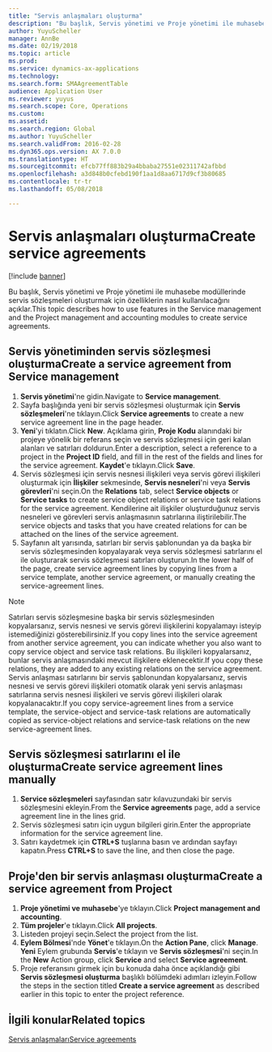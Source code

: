 ```yaml
---
title: "Servis anlaşmaları oluşturma"
description: "Bu başlık, Servis yönetimi ve Proje yönetimi ile muhasebe modüllerinde servis sözleşmeleri oluşturmak için özelliklerin nasıl kullanılacağını açıklar."
author: YuyuScheller
manager: AnnBe
ms.date: 02/19/2018
ms.topic: article
ms.prod: 
ms.service: dynamics-ax-applications
ms.technology: 
ms.search.form: SMAAgreementTable
audience: Application User
ms.reviewer: yuyus
ms.search.scope: Core, Operations
ms.custom: 
ms.assetid: 
ms.search.region: Global
ms.author: YuyuScheller
ms.search.validFrom: 2016-02-28
ms.dyn365.ops.version: AX 7.0.0
ms.translationtype: HT
ms.sourcegitcommit: efcb77ff883b29a4bbaba27551e02311742afbbd
ms.openlocfilehash: a3d848b0cfebd190f1aa1d8aa6717d9cf3b80685
ms.contentlocale: tr-tr
ms.lasthandoff: 05/08/2018

---
```


# <a name="create-service-agreements"></a><span data-ttu-id="b50e8-103">Servis anlaşmaları oluşturma</span><span class="sxs-lookup"><span data-stu-id="b50e8-103">Create service agreements</span></span>

[!include [banner](../includes/banner.md)]

<span data-ttu-id="b50e8-104">Bu başlık, Servis yönetimi ve Proje yönetimi ile muhasebe modüllerinde servis sözleşmeleri oluşturmak için özelliklerin nasıl kullanılacağını açıklar.</span><span class="sxs-lookup"><span data-stu-id="b50e8-104">This topic describes how to use features in the Service management and the Project management and accounting modules to create service agreements.</span></span>

## <a name="create-a-service-agreement-from-service-management"></a><span data-ttu-id="b50e8-105">Servis yönetiminden servis sözleşmesi oluşturma</span><span class="sxs-lookup"><span data-stu-id="b50e8-105">Create a service agreement from Service management</span></span>

1. <span data-ttu-id="b50e8-106">**Servis yönetimi**'ne gidin.</span><span class="sxs-lookup"><span data-stu-id="b50e8-106">Navigate to **Service management**.</span></span>
2. <span data-ttu-id="b50e8-107">Sayfa başlığında yeni bir servis sözleşmesi oluşturmak için **Servis sözleşmeleri**'ne tıklayın.</span><span class="sxs-lookup"><span data-stu-id="b50e8-107">Click **Service agreements** to create a new service agreement line in the page header.</span></span> 
3. <span data-ttu-id="b50e8-108">**Yeni**'yi tıklatın.</span><span class="sxs-lookup"><span data-stu-id="b50e8-108">Click **New**.</span></span> <span data-ttu-id="b50e8-109">Açıklama girin, **Proje Kodu** alanındaki bir projeye yönelik bir referans seçin ve servis sözleşmesi için geri kalan alanları ve satırları doldurun.</span><span class="sxs-lookup"><span data-stu-id="b50e8-109">Enter a description, select a reference to a project in the **Project ID** field, and fill in the rest of the fields and lines for the service agreement.</span></span> <span data-ttu-id="b50e8-110">**Kaydet**'e tıklayın.</span><span class="sxs-lookup"><span data-stu-id="b50e8-110">Click **Save**.</span></span>
4. <span data-ttu-id="b50e8-111">Servis sözleşmesi için servis nesnesi ilişkileri veya servis görevi ilişkileri oluşturmak için **İlişkiler** sekmesinde, **Servis nesneleri**'ni veya **Servis görevleri**'ni seçin.</span><span class="sxs-lookup"><span data-stu-id="b50e8-111">On the **Relations** tab, select **Service objects** or **Service tasks** to create service object relations or service task relations for the service agreement.</span></span> <span data-ttu-id="b50e8-112">Kendilerine ait ilişkiler oluşturduğunuz servis nesneleri ve görevleri servis anlaşmasının satırlarına iliştirilebilir.</span><span class="sxs-lookup"><span data-stu-id="b50e8-112">The service objects and tasks that you have created relations for can be attached on the lines of the service agreement.</span></span>
5. <span data-ttu-id="b50e8-113">Sayfanın alt yarısında, satırları bir servis şablonundan ya da başka bir servis sözleşmesinden kopyalayarak veya servis sözleşmesi satırlarını el ile oluşturarak servis sözleşmesi satırları oluşturun.</span><span class="sxs-lookup"><span data-stu-id="b50e8-113">In the lower half of the page, create service agreement lines by copying lines from a service template, another service agreement, or manually creating the service-agreement lines.</span></span>

> [!NOTE]
> <span data-ttu-id="b50e8-114">Satırları servis sözleşmesine başka bir servis sözleşmesinden kopyalarsanız, servis nesnesi ve servis görevi ilişkilerini kopyalamayı isteyip istemediğinizi gösterebilirsiniz.</span><span class="sxs-lookup"><span data-stu-id="b50e8-114">If you copy lines into the service agreement from another service agreement, you can indicate whether you also want to copy service object and service task relations.</span></span> <span data-ttu-id="b50e8-115">Bu ilişkileri kopyalarsanız, bunlar servis anlaşmasındaki mevcut ilişkilere eklenecektir.</span><span class="sxs-lookup"><span data-stu-id="b50e8-115">If you copy these relations, they are added to any existing relations on the service agreement.</span></span> <span data-ttu-id="b50e8-116">Servis anlaşması satırlarını bir servis şablonundan kopyalarsanız, servis nesnesi ve servis görevi ilişkileri otomatik olarak yeni servis anlaşması satırlarına servis nesnesi ilişkileri ve servis görevi ilişkileri olarak kopyalanacaktır.</span><span class="sxs-lookup"><span data-stu-id="b50e8-116">If you copy service-agreement lines from a service template, the service-object and service-task relations are automatically copied as service-object relations and service-task relations on the new service-agreement lines.</span></span>

## <a name="create-service-agreement-lines-manually"></a><span data-ttu-id="b50e8-117">Servis sözleşmesi satırlarını el ile oluşturma</span><span class="sxs-lookup"><span data-stu-id="b50e8-117">Create service agreement lines manually</span></span>

1. <span data-ttu-id="b50e8-118">**Service sözleşmeleri** sayfasından satır kılavuzundaki bir servis sözleşmesini ekleyin.</span><span class="sxs-lookup"><span data-stu-id="b50e8-118">From the **Service agreements** page, add a service agreement line in the lines grid.</span></span> 
2. <span data-ttu-id="b50e8-119">Servis sözleşmesi satırı için uygun bilgileri girin.</span><span class="sxs-lookup"><span data-stu-id="b50e8-119">Enter the appropriate information for the service agreement line.</span></span> 
3. <span data-ttu-id="b50e8-120">Satırı kaydetmek için **CTRL+S** tuşlarına basın ve ardından sayfayı kapatın.</span><span class="sxs-lookup"><span data-stu-id="b50e8-120">Press **CTRL+S** to save the line, and then close the page.</span></span>

## <a name="create-a-service-agreement-from-project"></a><span data-ttu-id="b50e8-121">Proje'den bir servis anlaşması oluşturma</span><span class="sxs-lookup"><span data-stu-id="b50e8-121">Create a service agreement from Project</span></span>

1. <span data-ttu-id="b50e8-122">**Proje yönetimi ve muhasebe**'ye tıklayın.</span><span class="sxs-lookup"><span data-stu-id="b50e8-122">Click **Project management and accounting**.</span></span>
2. <span data-ttu-id="b50e8-123">**Tüm projeler**'e tıklayın.</span><span class="sxs-lookup"><span data-stu-id="b50e8-123">Click **All projects**.</span></span>
3. <span data-ttu-id="b50e8-124">Listeden projeyi seçin.</span><span class="sxs-lookup"><span data-stu-id="b50e8-124">Select the project from the list.</span></span>
4. <span data-ttu-id="b50e8-125">**Eylem Bölmesi**'nde **Yönet**'e tıklayın.</span><span class="sxs-lookup"><span data-stu-id="b50e8-125">On the **Action Pane**, click **Manage**.</span></span> <span data-ttu-id="b50e8-126">**Yeni** Eylem grubunda **Servis**'e tıklayın ve **Servis sözleşmesi**'ni seçin.</span><span class="sxs-lookup"><span data-stu-id="b50e8-126">In the **New** Action group, click **Service** and select **Service agreement**.</span></span>
5. <span data-ttu-id="b50e8-127">Proje referansını girmek için bu konuda daha önce açıklandığı gibi **Servis sözleşmesi oluşturma** başlıklı bölümdeki adımları izleyin.</span><span class="sxs-lookup"><span data-stu-id="b50e8-127">Follow the steps in the section titled **Create a service agreement** as described earlier in this topic to enter the project reference.</span></span>


## <a name="related-topics"></a><span data-ttu-id="b50e8-128">İlgili konular</span><span class="sxs-lookup"><span data-stu-id="b50e8-128">Related topics</span></span>

[<span data-ttu-id="b50e8-129">Servis anlaşmaları</span><span class="sxs-lookup"><span data-stu-id="b50e8-129">Service agreements</span></span>](service-agreements.md)



